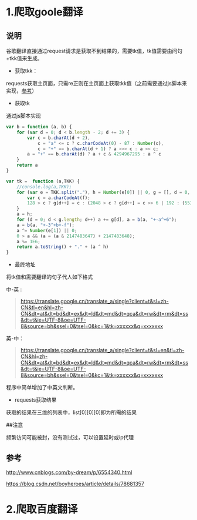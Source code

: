 # 1.爬取goole翻译

## 说明

谷歌翻译直接通过request请求是获取不到结果的，需要tk值，tk值需要由问句+tkk值来生成。

- 获取tkk：

requests获取主页面，只需re正则在主页面上获取tkk值（之前需要通过js脚本来实现，[参考](https://blog.csdn.net/boyheroes/article/details/78681357)）

- 获取tk

通过js脚本实现
```javascript
var b = function (a, b) {
	for (var d = 0; d < b.length - 2; d += 3) {
		var c = b.charAt(d + 2),
			c = "a" <= c ? c.charCodeAt(0) - 87 : Number(c),
			c = "+" == b.charAt(d + 1) ? a >>> c : a << c;
		a = "+" == b.charAt(d) ? a + c & 4294967295 : a ^ c
	}
	return a
}

var tk =  function (a,TKK) {
	//console.log(a,TKK);
	for (var e = TKK.split("."), h = Number(e[0]) || 0, g = [], d = 0, f = 0; f < a.length; f++) {
		var c = a.charCodeAt(f);
		128 > c ? g[d++] = c : (2048 > c ? g[d++] = c >> 6 | 192 : (55296 == (c & 64512) && f + 1 < a.length && 56320 == (a.charCodeAt(f + 1) & 64512) ? (c = 65536 + ((c & 1023) << 10) + (a.charCodeAt(++f) & 1023), g[d++] = c >> 18 | 240, g[d++] = c >> 12 & 63 | 128) : g[d++] = c >> 12 | 224, g[d++] = c >> 6 & 63 | 128), g[d++] = c & 63 | 128)
	}
	a = h;
	for (d = 0; d < g.length; d++) a += g[d], a = b(a, "+-a^+6");
	a = b(a, "+-3^+b+-f");
	a ^= Number(e[1]) || 0;
	0 > a && (a = (a & 2147483647) + 2147483648);
	a %= 1E6;
	return a.toString() + "." + (a ^ h)
}
```

- 最终地址

将tk值和需要翻译的句子代人如下格式

中-英 :
>https://translate.google.cn/translate_a/single?client=t&sl=zh-CN&tl=en&hl=zh-CN&dt=at&dt=bd&dt=ex&dt=ld&dt=md&dt=qca&dt=rw&dt=rm&dt=ss&dt=t&ie=UTF-8&oe=UTF-8&source=bh&ssel=0&tsel=0&kc=1&tk=xxxxxx&q=xxxxxxx

英-中：
>https://translate.google.cn/translate_a/single?client=t&sl=en&tl=zh-CN&hl=zh-CN&dt=at&dt=bd&dt=ex&dt=ld&dt=md&dt=qca&dt=rw&dt=rm&dt=ss&dt=t&ie=UTF-8&oe=UTF-8&source=bh&ssel=0&tsel=0&kc=1&tk=xxxxxx&q=xxxxxxx

程序中简单增加了中英文判断。

- requests获取结果

获取的结果在三维的列表中，list[0][0][0]即为所需的结果

##注意

频繁访问可能被封，没有测试过，可以设置延时或ip代理

## 参考
http://www.cnblogs.com/by-dream/p/6554340.html

https://blog.csdn.net/boyheroes/article/details/78681357

# 2.爬取百度翻译
